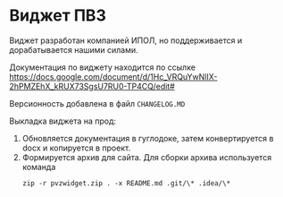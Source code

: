 # Виджет ПВЗ

Виджет разработан компанией ИПОЛ, но поддерживается и дорабатывается нашими силами.

Документация по виджету находится по ссылке
https://docs.google.com/document/d/1Hc_VRQuYwNlIX-2hPMZEhX_kRUX73SgsU7RU0-TP4CQ/edit#

Версионность добавлена в файл ```CHANGELOG.MD```


Выкладка виджета на прод:
1. Обновляется документация в гуглодоке, затем конвертируется в docx и копируется в проект.
2. Формируется архив для сайта. Для сборки архива используется команда
    ```
    zip -r pvzwidget.zip . -x README.md .git/\* .idea/\*
    ```
